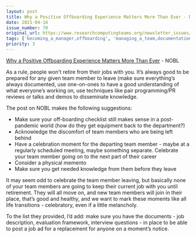 ```yaml
---
layout: post
title: Why a Positive Offboarding Experience Matters More Than Ever - NOBL
date: 2021-04-16
issue_number: 70
original_url: https://www.researchcomputingteams.org/newsletter_issues/0070
tags: ['becoming_a_manager,offboarding', 'managing_a_team,documentation_writing']
priority: 3
---
```


<!-- markdownlint-disable MD033 -->
<!-- markdownlint-disable MD041 -->
<!-- markdownlint-disable MD049 -->

[Why a Positive Offboarding Experience Matters More Than Ever](https://mailchi.mp/nobl/turnover-and-out-2610432?e=06069c1e64) - NOBL

As a rule, people won't retire from their jobs with you. It’s always good to be prepared for any given team member to leave (make sure everything’s always documented, use one-on-ones to have a good understanding of what everyone’s working on, use techniques like pair programming/PR reviews or talks and demos to disseminate knowledge.

The post on NOBL makes the following suggestions:

- Make sure your off-boarding checklist still makes sense in a post-pandemic world (how do they get equipment back to the department?)
- Acknowledge the discomfort of team members who are being left behind
- Have a celebration moment for the departing team member - maybe at a regularly scheduled meeting, maybe something separate.  Celebrate your team member going on to the next part of their career
- Consider a physical memento
- Make sure you get needed knowledge from them before they leave

It may seem odd to celebrate the team member leaving, but basically none of your team members are going to keep their current job with you until retirement.  They will all move on, and new team members will join in their place, that’s good and healthy, and we want to mark these moments like all life transitions - celebratory, even if a little melancholy.

To the list they provided, I’d add: make sure you have the documents - job description, evaluation framework, interview questions - in place to be able to post a job ad for a replacement for anyone on a moment’s notice.

